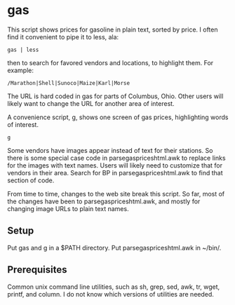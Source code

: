 gas
===

This script shows prices for gasoline in plain text, sorted by price.
I often find it convenient to pipe it to less, ala:

    gas | less

then to search for favored vendors and locations, to highlight them.
For example:

    /Marathon|Shell|Sunoco|Maize|Karl|Morse

The URL is hard coded in gas for parts of Columbus, Ohio.
Other users will likely want to change the URL for another area of interest.

A convenience script, g, shows one screen of gas prices, highlighting words of
interest. 

    g

Some vendors have images appear instead of text for their stations. So there is
some special case code in parsegaspriceshtml.awk to replace links for the
images with text names. Users will likely need to customize that for vendors in
their area. Search for BP in parsegaspriceshtml.awk to find that section
of code.

From time to time, changes to the web site break this script. So far, most of
the changes have been to parsegaspriceshtml.awk, and mostly for changing image
URLs to plain text names.

## Setup

Put gas and g in a $PATH directory.
Put parsegaspriceshtml.awk in ~/bin/.

## Prerequisites

Common unix command line utilities, such as sh, grep, sed, awk, tr, wget,
printf, and column. I do not know which versions of utilities are needed.

